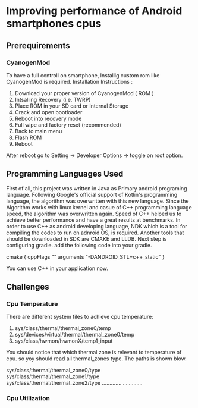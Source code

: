 # Improving performance of Android smartphones cpus

## Prerequirements

### CyanogenMod

To have a full controll on smartphone, Installig custom rom like CyanogenMod is required.
Installation Instructions :

1) Download your proper version of CyanogenMod ( ROM )
2) Intsalling Recovery (i.e. TWRP)
3) Place ROM in your SD card or Internal Storage
4) Crack and open bootloader
5) Reboot into recovery mode
6) Full wipe and factory reset (recommended)
7) Back to main menu
8) Flash ROM
9) Reboot

After reboot go to Setting -> Developer Options -> toggle on root option.

## Programming Languages Used
First of all, this project was written in Java as Primary android programing language. Following Google's official support of Kotlin's 	programming language, the algorithm was overwritten with this new language.
Since the Algorithm works with linux kernel and casue of C++ programming language speed, the algorithm was overwritten again.
Speed of C++ helped us to achieve better performance and have a great results at benchmarks.
In order to use C++ as android developing language, NDK which is a tool for compiling the codes to run on adnroid OS, is required. Another tools that should be downloaded in SDK are CMAKE and LLDB. Next step is configuring gradle. add the following code into your gradle.

cmake {
cppFlags ""
            arguments "-DANDROID_STL=c++_static"
            }

You can use C++ in your application now.

## Challenges
### Cpu Temperature
There are different system files to achieve cpu temperature:

1) sys/class/thermal/thermal_zone0/temp
2) sys/devices/virtual/thermal/thermal_zone0/temp
3) sys/class/hwmon/hwmonX/temp1_input

You should notice that which thermal zone is relevant to temperature of cpu. so yoy should read all thermal_zones type. The paths is shown blow.

sys/class/thermal/thermal_zone0/type
sys/class/thermal/thermal_zone1/type
sys/class/thermal/thermal_zone2/type
.............
.............


### Cpu Utilization
            
            



